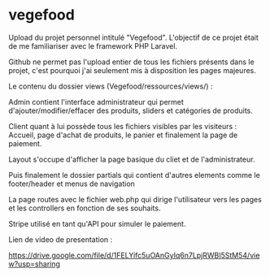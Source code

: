 # vegefood

Upload du projet personnel intitulé "Vegefood".
L'objectif de ce projet était de me familiariser avec le framework PHP Laravel.

Github ne permet pas l'upload entier de tous les fichiers présents dans le projet, c'est pourquoi j'ai seulement mis à disposition les pages majeures.

Le contenu du dossier views (Vegefood/ressources/views/) :

Admin contient l'interface administrateur qui permet d'ajouter/modifier/effacer des produits, sliders et catégories de produits.

Client quant à lui possède tous les fichiers visibles par les visiteurs : Accueil, page d'achat de produits, le panier et finalement la page de paiement.

Layout s'occupe d'afficher la page basique du cliet et de l'administrateur.

Puis finalement le dossier partials qui contient d'autres elements comme le footer/header et menus de navigation

La page routes avec le fichier web.php qui dirige l'utilisateur vers les pages et les controllers en fonction de ses souhaits.

Stripe utilisé en tant qu'API pour simuler le paiement.

Lien de video de presentation :

https://drive.google.com/file/d/1FELYifc5uOAnGyIq6n7LpjRWBI5StM54/view?usp=sharing

